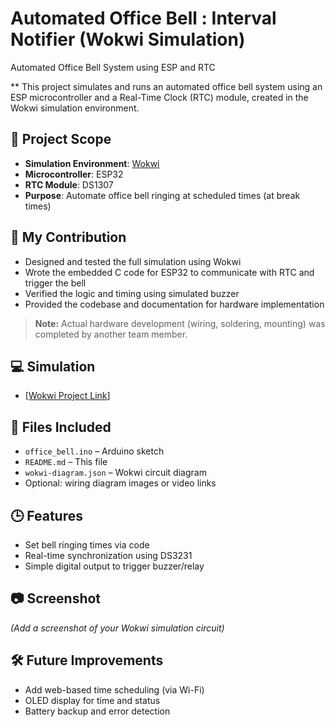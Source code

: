 # Automated Office Bell : Interval Notifier (Wokwi Simulation)

Automated Office Bell System using ESP and RTC

** This project simulates and runs an automated office bell system using an ESP microcontroller and a Real-Time Clock (RTC) module, created in the Wokwi simulation environment.

## 🔧 Project Scope

- **Simulation Environment**: [Wokwi](https://wokwi.com)
- **Microcontroller**: ESP32
- **RTC Module**: DS1307
- **Purpose**: Automate office bell ringing at scheduled times (at break times)

## 📌 My Contribution

- Designed and tested the full simulation using Wokwi
- Wrote the embedded C code for ESP32 to communicate with RTC and trigger the bell
- Verified the logic and timing using simulated buzzer
- Provided the codebase and documentation for hardware implementation
> **Note:** Actual hardware development (wiring, soldering, mounting) was completed by another team member.

## 💻 Simulation

- [[Wokwi Project Link](https://wokwi.com/projects/392309446866052097)]

## 📁 Files Included

- `office_bell.ino` – Arduino sketch
- `README.md` – This file
- `wokwi-diagram.json` – Wokwi circuit diagram
- Optional: wiring diagram images or video links

## 🕒 Features

- Set bell ringing times via code
- Real-time synchronization using DS3231
- Simple digital output to trigger buzzer/relay

## 📷 Screenshot

*(Add a screenshot of your Wokwi simulation circuit)*

## 🛠️ Future Improvements

- Add web-based time scheduling (via Wi-Fi)
- OLED display for time and status
- Battery backup and error detection

